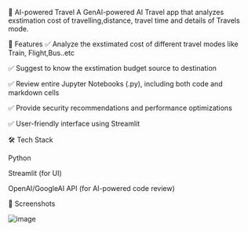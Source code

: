 🚀 AI-powered Travel  A GenAI-powered AI Travel app that analyzes exstimation cost of travelling,distance, travel time and details of Travels mode.

📌 Features ✅ Analyze the exstimated cost of different travel modes like Train, Flight,Bus..etc

✅ Suggest to know the exstimation budget source to destination

✅ Review entire Jupyter Notebooks (.py), including both code and markdown cells

✅ Provide security recommendations and performance optimizations

✅ User-friendly interface using Streamlit

🛠️ Tech Stack

Python

Streamlit (for UI)

OpenAI/GoogleAI API (for AI-powered code review)

🚀 Screenshots


![image](https://github.com/user-attachments/assets/dfa6c734-f6f4-463d-85dd-b6699e7289e2)
